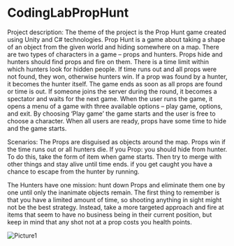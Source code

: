 # CodingLabPropHunt
Project description:
The theme of the project is the Prop Hunt game created using Unity and C# technologies. Prop Hunt is a game about taking a shape of an object from the given world and hiding somewhere on a map. There are two types of characters in a game – props and hunters. Props hide and hunters should find props and fire on them. There is a time limit within which hunters look for hidden people. If time runs out and all props were not found, they won, otherwise hunters win. If a prop was found by a hunter, it becomes the hunter itself. The game ends as soon as all props are found or time is out. If someone joins the server during the round, it becomes a spectator and waits for the next game. 
When the user runs the game, it opens a menu of a game with three available options – play game, options, and exit. By choosing ‘Play game’ the game starts and the user is free to choose a character. When all users are ready, props have some time to hide and the game starts.


Scenarios:
The Props are disguised as objects around the map. Props win if the time runs out or all hunters die. If you Prop: you should hide from hunter. To do this, take the form of item when game starts. Then try to merge with other things and stay alive until time ends. if you get caught you have a chance to escape from the hunter by running.

The Hunters have one mission: hunt down Props and eliminate them one by one until only the inanimate objects remain. The first thing to remember is that you have a limited amount of time, so shooting anything in sight might not be the best strategy. Instead, take a more targeted approach and fire at items that seem to have no business being in their current position, but keep in mind that any shot not at a prop costs you health points.



![Picture1](https://user-images.githubusercontent.com/67787196/119448252-dac14800-bd52-11eb-9324-c87eb80fe549.png)
